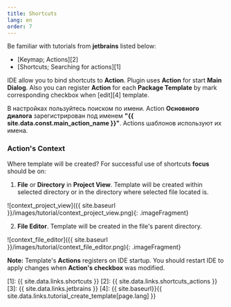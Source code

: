 ```yaml
---
title: Shortcuts
lang: en
order: 7
---
```


Be familiar with tutorials from **jetbrains** listed below:<br>

* [Keymap; Actions][2]
* [Shortcuts; Searching for actions][1]

IDE allow you to bind shortcuts to **Action**. Plugin uses **Action** for start **Main Dialog**. Also you can register **Action** for each **Package Template** by mark corresponding checkbox when [edit][4] template.

В настройках пользуйтесь поиском по имени. Action **Основного диалога** зарегистрирован под именем **"{{ site.data.const.main_action_name }}"**. Actions шаблонов используют их имена.

### Action's Context
Where template will be created? For successful use of shortcuts **focus** should be on:

1. **File** or **Directory** in **Project View**. Template will be created within selected directory or in the directory where selected file located is.

![context_project_view]({{ site.baseurl }}/images/tutorial/context_project_view.png){: .imageFragment}

2. **File Editor**. Template will be created in the file's parent directory.

![context_file_editor]({{ site.baseurl }}/images/tutorial/context_file_editor.png){: .imageFragment}

**Note:** Template's **Actions** registers on IDE startup. You should restart IDE to apply changes when **Action's checkbox** was modified.


[1]: {{ site.data.links.shortcuts }}
[2]: {{ site.data.links.shortcuts_actions }}
[3]: {{ site.data.links.jetbrains }}
[4]: {{ site.baseurl}}{{ site.data.links.tutorial_create_template[page.lang] }}